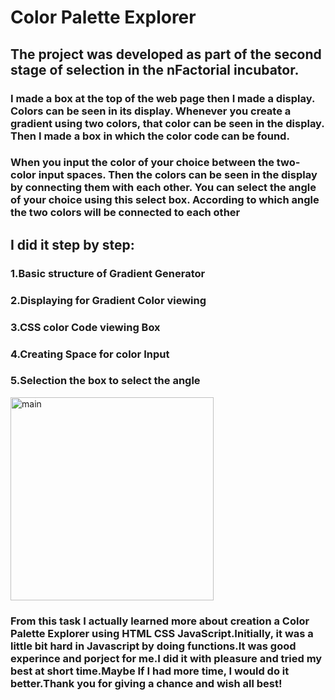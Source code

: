 <h1>Color Palette Explorer</h1>
<h2>The project was developed as part of the second stage of selection in the nFactorial incubator.<br></h3>
   <h3>I made a box at the top of the web page then I made a display. Colors can be seen in its display. Whenever you create a gradient using two colors, that color can be seen in the display. Then I made a box in which the color code can be found.<br></h4>
   <h3>When you input the color of your choice between the two-color input spaces. Then the colors can be seen in the display by connecting them with each other. You can select the angle of your choice using this select box. According to which angle the two colors will be connected to each other<br></h4>
 <h2>  I did it step by step:<br></h1>
<h3>1.Basic structure of Gradient Generator<br></h3>
<h3>2.Displaying for Gradient Color viewing<br></h3>
<h3>3.CSS color Code viewing Box<br></h3>
<h3>4.Creating Space for color Input<br></h3>
<h3>5.Selection the box to select the angle<br></h3>
<img width="325" alt="main" src="https://github.com/Bibolat2005/nFactorial-Incubator/assets/122878046/5fd381fa-0c2c-4735-aade-9427778c7e82">

<h3>From this task I actually learned more about creation a Color Palette Explorer using HTML CSS JavaScript.Initially, it was a little bit hard in Javascript by doing functions.It was good experince and porject for me.I did it with pleasure and tried my best at short time.Maybe If I had more time, I would do it better.Thank you for giving a chance and wish all best!<h3>

